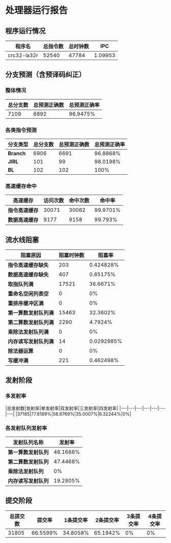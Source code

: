 # 处理器运行报告
## 程序运行情况
|程序名|总指令数|总时钟数|IPC|
|---|---|---|---|
|crc32-la32r|52540|47784|1.09953|

## 分支预测（含预译码纠正）
### 整体情况
|总分支数|总预测正确数|总预测正确率|
|---|---|---|
|7109|6892|96.9475%|

### 各类指令预测
|分支类型|总分支数|总预测正确数|总预测正确率|
|---|---|---|---|
|**Branch**| 6906 | 6691 | 96.8868%|
|**JIRL**| 101 | 99 | 98.0198%|
|**BL**| 102 | 102 | 100%|

### 高速缓存命中
|高速缓存|访问次数|命中次数|命中率|
|---|---|---|---|
|**指令高速缓存**| 30071 | 30062 | 99.9701%|
|**数据高速缓存**| 9177 | 9158 | 99.793%|
## 流水线阻塞
|阻塞原因|阻塞时钟数|阻塞率|
|---|---|---|
|**指令高速缓存缺失**| 203 | 0.424828%|
|**数据高速缓存缺失**| 407 | 0.85175%|
|**取指队列满**| 17521 | 36.6671%|
|**重命名空闲列表空**|0 | 0%|
|**重排序缓冲区满**|0 | 0%|
|**第一算数发射队列满**|15463 | 32.3602%|
|**第二算数发射队列满**|2290 | 4.7924%|
|**乘除法发射队列满**|0 | 0%|
|**内存读写发射队列满**|14 | 0.0292985%|
|**除法器运算**|0 | 0%|
|**写缓冲满**|221 | 0.462498%|

## 发射阶段
### 多发射率
|总发射数|发射率|单发射率|双发射率|三发射率|四发射率|
|---|---|---|---|---|---|---|
|37185|77.8189%|58.6769%|35.0007%|6.32244%|0%|

### 各发射队列发射率
|发射队列名称|发射率|
|---|---|
|**第一算数发射队列**|48.1688%|
|**第二算数发射队列**|47.4468%|
|**乘除法发射队列**|0%|
|**内存读写发射队列**|19.2805%|

## 提交阶段
|总提交数|提交率|1条提交率|2条提交率|3条提交率|4条提交率|
|---|---|---|---|---|---|
|31805|66.5599%|34.8058%|65.1942%|0%|0%|
